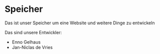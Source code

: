 # Speicher
Das ist unser Speicher um eine Website und weitere Dinge zu entwickeln

Das sind unsere Entwickler:
- Enno Gelhaus
- Jan-Niclas de Vries